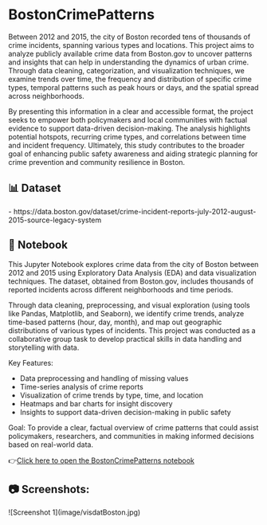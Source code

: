 # BostonCrimePatterns

Between 2012 and 2015, the city of Boston recorded tens of thousands of crime incidents, spanning various types and locations. This project aims to analyze publicly available crime data from Boston.gov to uncover patterns and insights that can help in understanding the dynamics of urban crime. Through data cleaning, categorization, and visualization techniques, we examine trends over time, the frequency and distribution of specific crime types, temporal patterns such as peak hours or days, and the spatial spread across neighborhoods.

By presenting this information in a clear and accessible format, the project seeks to empower both policymakers and local communities with factual evidence to support data-driven decision-making. The analysis highlights potential hotspots, recurring crime types, and correlations between time and incident frequency. Ultimately, this study contributes to the broader goal of enhancing public safety awareness and aiding strategic planning for crime prevention and community resilience in Boston.

<h2>📊 Dataset</h2>
- https://data.boston.gov/dataset/crime-incident-reports-july-2012-august-2015-source-legacy-system

<h2>📓 Notebook</h2>
This Jupyter Notebook explores crime data from the city of Boston between 2012 and 2015 using Exploratory Data Analysis (EDA) and data visualization techniques. The dataset, obtained from Boston.gov, includes thousands of reported incidents across different neighborhoods and time periods.

Through data cleaning, preprocessing, and visual exploration (using tools like Pandas, Matplotlib, and Seaborn), we identify crime trends, analyze time-based patterns (hour, day, month), and map out geographic distributions of various types of incidents. This project was conducted as a collaborative group task to develop practical skills in data handling and storytelling with data.

Key Features:
- Data preprocessing and handling of missing values  
- Time-series analysis of crime reports  
- Visualization of crime trends by type, time, and location  
- Heatmaps and bar charts for insight discovery  
- Insights to support data-driven decision-making in public safety

Goal:
To provide a clear, factual overview of crime patterns that could assist policymakers, researchers, and communities in making informed decisions based on real-world data.

👉[Click here to open the BostonCrimePatterns notebook]()

<h2>📷  Screenshots:</h2>
![Screenshot 1](image/visdatBoston.jpg)

